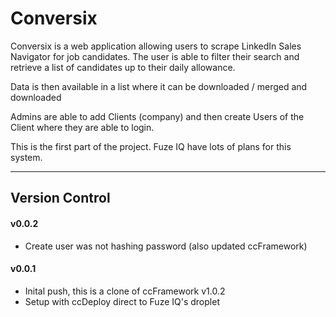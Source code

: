 # Conversix

Conversix is a web application allowing users to scrape LinkedIn Sales Navigator for job candidates. The user is able to filter their search and retrieve a list of candidates up to their daily allowance.

Data is then available in a list where it can be downloaded / merged and downloaded

Admins are able to add Clients (company) and then create Users of the Client where they are able to login.

This is the first part of the project. Fuze IQ have lots of plans for this system.


---

## Version Control

#### v0.0.2
- Create user was not hashing password (also updated ccFramework)

#### v0.0.1
- Inital push, this is a clone of ccFramework v1.0.2
- Setup with ccDeploy direct to Fuze IQ's droplet
